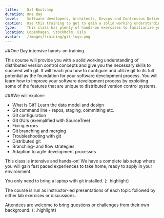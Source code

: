 ```yaml
---
title:    Git Bootcamp
duration: One day
level:    Software developers, Architects, Devops and Continuous Delivery practitioners
caption:  Use this training to get to gain a solid working understanding of Git
type:     This class has plenty of hands-on exercises to familiarize you with the nitty-gritty details of Git
location: Copenhagen, Stockholm, Oslo
avatar:   /images/training/git-logo.png
---
```


##One Day intensive hands-on training

This course will provide you with a solid working understanding of distributed version control concepts and give you the necessary skills to succeed with git.
It will teach you how to configure and utilize git to its full potential as the foundation for your software development process.
You will learn how to improve your software development process by exploiting some of the features that are unique to distributed version control systems.


###We will explore:

* What is Git? Learn the data model and design
* Git command line - repos, staging, committing etc.
* Git configuration
* Git GUIs (exemplified with SourceTree)
* Fixing errors
* Git branching and merging
* Troubleshooting with git
* Distributed git
* Branching- and flow strategies
* Adaption to agile development processes


This class is intensive and hands-on! We have a complete lab setup where you will gain fast paced experiences to take home, ready to apply in your environment.

You only need to bring a laptop with git installed.
{: .highlight}

The course is run as instructor-led presentations of each topic followed by either lab exercises or discussions.

Attendees are welcome to bring questions or challenges from their own background.
{: .highlight}
